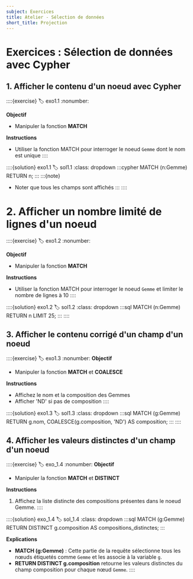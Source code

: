 ```yaml
---
subject: Exercices
title: Atelier - Sélection de données
short_title: Projection
---
```


# Exercices : Sélection de données avec Cypher

## 1. Afficher le contenu d'un noeud avec Cypher
::::{exercise}
:label: exo1.1
:nonumber:

**Objectif**
- Manipuler la fonction **MATCH**

**Instructions**
- Utiliser la fonction MATCH pour interroger le noeud `Gemme` dont le nom est unique
::::

::::{solution} exo1.1
:label: sol1.1
:class: dropdown
:::cypher
MATCH (n:Gemme) RETURN n;
:::
:::{note}
- Noter que tous les champs sont affichés
:::
::::

# 2. Afficher un nombre limité de lignes d'un noeud 
::::{exercise}
:label: exo1.2
:nonumber:

**Objectif**
- Manipuler la fonction **MATCH**

**Instructions**
- Utiliser la fonction MATCH pour interroger le noeud `Gemme` et limiter le nombre de lignes à 10
::::

::::{solution} exo1.2
:label: sol1.2
:class: dropdown
:::sql
MATCH (n:Gemme) RETURN n LIMIT 25;
:::
::::

## 3. Afficher le contenu corrigé d'un champ d'un noeud

::::{exercise}
:label: exo1.3
:nonumber:
**Objectif**
- Manipuler la fonction **MATCH** et **COALESCE**

**Instructions**
- Affichez le nom et la composition des Gemmes
- Afficher 'ND' si pas de composition
::::

::::{solution} exo1.3
:label: sol1.3
:class: dropdown
:::sql
MATCH (g:Gemme) RETURN g.nom, COALESCE(g.composition, 'ND') AS composition;
:::
::::

## 4. Afficher les valeurs distinctes d'un champ d'un noeud

::::{exercise}
:label: exo_1.4
:nonumber:
**Objectif**
- Manipuler la fonction **MATCH** et **DISTINCT**

**Instructions**
1. Affichez la liste distincte des compositions présentes dans le noeud Gemme.
::::

::::{solution} exo_1.4
:label: sol_1.4
:class: dropdown
:::sql
MATCH (g:Gemme)
RETURN DISTINCT g.composition AS compositions_distinctes;
:::

**Explications**
- **MATCH (g:Gemme)** : Cette partie de la requête sélectionne tous les nœuds étiquetés comme ``Gemme`` et les associe à la variable ``g``.
- **RETURN DISTINCT g.composition** retourne les valeurs distinctes du champ composition pour chaque nœud ``Gemme``.
::::